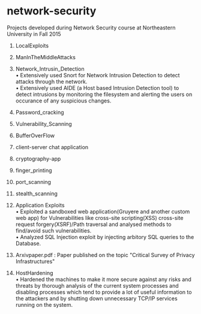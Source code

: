 # network-security
Projects developed during Network Security course at Northeastern University in Fall 2015
<br />
1.  LocalExploits<br />
2.  ManInTheMiddleAttacks<br/>
3.  Network_Intrusin_Detection<br/>
•  Extensively used Snort for Network Intrusion Detection to detect attacks through the network. <br/>
•  Extensively used AIDE (a Host based Intrusion Detection tool) to detect intrusions by monitoring the filesystem and alerting the users  on occurance of any suspicious changes.<br/>
4.  Password_cracking<br />
5.  Vulnerability_Scanning<br/>
6.  BufferOverFlow<br/>
7.  client-server chat application<br />
8.  cryptography-app<br />
9.  finger_printing<br/>
10. port_scanning<br/>
11. stealth_scanning<br/>
12. Application Exploits<br/>
   •  Exploited a sandboxed web application(Gruyere and another custom web app) for Vulnerabilities like cross-site scripting(XSS) cross-site request forgery(XSRF)/Path traversal and analysed methods to find/avoid such vulnerabilities.<br/>
• Analyzed SQL Injection exploit by injecting arbitory SQL queries to the Database.<br/>

13. Arxivpaper.pdf : Paper published on the topic "Critical Survey of Privacy Infrastructures"<br />
14. HostHardening<br/> 
•  Hardened the machines to make it more secure against any risks and threats by thorough analysis of the current system processes and disabling processes which tend to provide a lot of useful information to the attackers and by shutting down unnecessary TCP/IP services running on the system.
